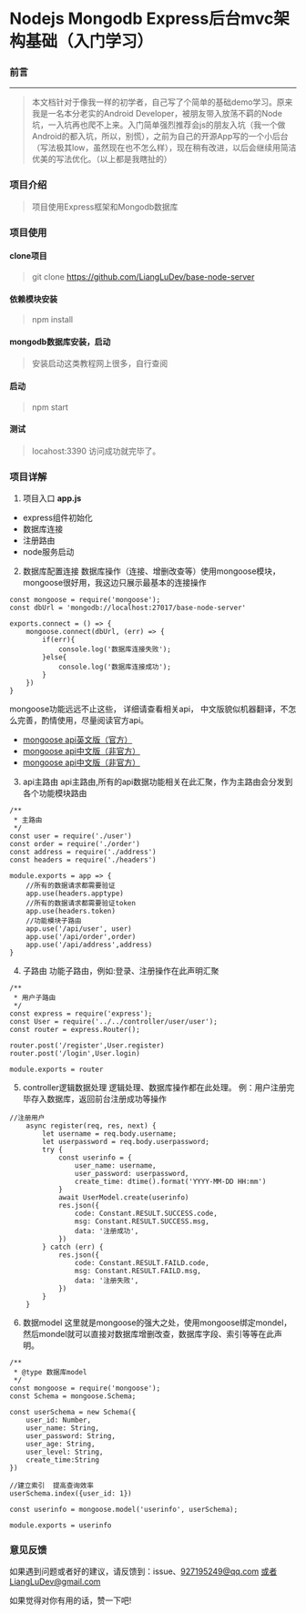 # Nodejs Mongodb Express后台mvc架构基础（入门学习）
### 前言
---

> 本文档针对于像我一样的初学者，自己写了个简单的基础demo学习。原来我是一名本分老实的Android Developer，被朋友带入放荡不羁的Node坑，一入坑再也爬不上来。入门简单强烈推荐会js的朋友入坑（我一个做Android的都入坑，所以，别慌），之前为自己的开源App写的一个小后台（写法极其low，虽然现在也不怎么样），现在稍有改进，以后会继续用简洁优美的写法优化。（以上都是我瞎扯的）

### **项目介绍**
> 项目使用Express框架和Mongodb数据库
### **项目使用**
#### clone项目
> git clone https://github.com/LiangLuDev/base-node-server
#### 依赖模块安装
> npm install
#### mongodb数据库安装，启动
> 安装启动这类教程网上很多，自行查阅
#### 启动
> npm start
#### 测试
> locahost:3390  访问成功就完毕了。
### **项目详解**
 1. 项目入口
**app.js**
- express组件初始化
- 数据库连接
- 注册路由
- node服务启动
 2. 数据库配置连接
 数据库操作（连接、增删改查等）使用mongoose模块，mongoose很好用，我这边只展示最基本的连接操作
```
const mongoose = require('mongoose');
const dbUrl = 'mongodb://localhost:27017/base-node-server'

exports.connect = () => {
    mongoose.connect(dbUrl, (err) => {
        if(err){
            console.log('数据库连接失败');
        }else{
            console.log('数据库连接成功');
        }
    })
}
```
mongoose功能远远不止这些，
详细请查看相关api， 中文版貌似机器翻译，不怎么完善，酌情使用，尽量阅读官方api。
- [mongoose api英文版（官方）](http://mongoosejs.com/docs/guide.html)
- [mongoose api中文版（非官方）](https://mongoosedoc.top/docs/index.html)
- [mongoose api中文版（非官方）](https://github.com/dreamFlyingCat/mongoose-API)
 3. api主路由
 api主路由,所有的api数据功能相关在此汇聚，作为主路由会分发到各个功能模块路由
```
/**
 * 主路由
 */
const user = require('./user')
const order = require('./order')
const address = require('./address')
const headers = require('./headers')

module.exports = app => {
    //所有的数据请求都需要验证
    app.use(headers.apptype)
    //所有的数据请求都需要验证token
    app.use(headers.token)
    //功能模块子路由
    app.use('/api/user', user)
    app.use('/api/order',order)
    app.use('/api/address',address)
}
```
 4. 子路由
功能子路由，例如:登录、注册操作在此声明汇聚
```
/**
 * 用户子路由
 */
const express = require('express');
const User = require('../../controller/user/user');
const router = express.Router();

router.post('/register',User.register)
router.post('/login',User.login)

module.exports = router
```
 5. controller逻辑数据处理
 逻辑处理、数据库操作都在此处理。   例：用户注册完毕存入数据库，返回前台注册成功等操作
```
//注册用户
    async register(req, res, next) {
        let username = req.body.username;
        let userpassword = req.body.userpassword;
        try {
            const userinfo = {
                user_name: username,
                user_password: userpassword,
                create_time: dtime().format('YYYY-MM-DD HH:mm')
            }
            await UserModel.create(userinfo)
            res.json({
                code: Constant.RESULT.SUCCESS.code,
                msg: Constant.RESULT.SUCCESS.msg,
                data: '注册成功',
            })
        } catch (err) {
            res.json({
                code: Constant.RESULT.FAILD.code,
                msg: Constant.RESULT.FAILD.msg,
                data: '注册失败',
            })
        }
    }
```

 6. 数据model
 这里就是mongoose的强大之处，使用mongoose绑定mondel，然后mondel就可以直接对数据库增删改查，数据库字段、索引等等在此声明。
```
/**
 * @type 数据库model
 */
const mongoose = require('mongoose');
const Schema = mongoose.Schema;

const userSchema = new Schema({
    user_id: Number,
    user_name: String,
    user_password: String,
    user_age: String,
    user_level: String,
    create_time:String
})

//建立索引  提高查询效率
userSchema.index({user_id: 1})

const userinfo = mongoose.model('userinfo', userSchema);

module.exports = userinfo

```
### **意见反馈**
如果遇到问题或者好的建议，请反馈到：issue、927195249@qq.com 或者LiangLuDev@gmail.com

如果觉得对你有用的话，赞一下吧!


